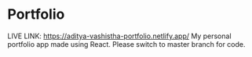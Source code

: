 # Portfolio 
LIVE LINK: https://aditya-vashistha-portfolio.netlify.app/
My personal portfolio app made using React.
Please switch to master branch for code. 
